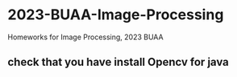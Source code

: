 # 2023-BUAA-Image-Processing
Homeworks for Image Processing, 2023 BUAA

## check that you have install Opencv for java

